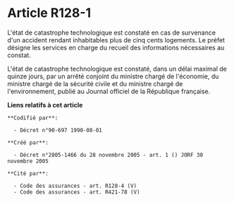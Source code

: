 # Article R128-1

L'état de catastrophe technologique est constaté en cas de survenance d'un accident rendant inhabitables plus de cinq cents
logements. Le préfet désigne les services en charge du recueil des informations nécessaires au constat.

L'état de catastrophe technologique est constaté, dans un délai maximal de quinze jours, par un arrêté conjoint du ministre
chargé de l'économie, du ministre chargé de la sécurité civile et du ministre chargé de l'environnement, publié au Journal
officiel de la République française.

**Liens relatifs à cet article**

	**Codifié par**:

	  - Décret n°90-697 1990-08-01

	**Créé par**:

	  - Décret n°2005-1466 du 28 novembre 2005 - art. 1 () JORF 30 novembre 2005

	**Cité par**:

	  - Code des assurances - art. R128-4 (V)
	  - Code des assurances - art. R421-78 (V)
